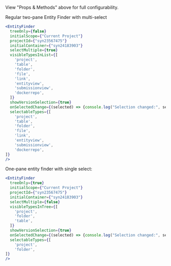 
View "Props & Methods" above for full configurability.

Regular two-pane Entity Finder with multi-select

```jsx
<EntityFinder 
  treeOnly={false}
  initialScope={"Current Project"}
  projectId={"syn23567475"}
  initialContainer={"syn24183903"}
  selectMultiple={true}
  visibleTypesInList={[
    'project',
    'table',
    'folder',
    'file',
    'link',
    'entityview',
    'submissionview',
    'dockerrepo',
  ]}
  showVersionSelection={true}
  onSelectedChange={(selected) => {console.log("Selection changed:", selected)}}
  selectableTypes={[ 
    'project',
    'table',
    'folder',
    'file',
    'link',
    'entityview',
    'submissionview',
    'dockerrepo',
]}
/>
```

One-pane entity finder with single select: 

```jsx
<EntityFinder 
  treeOnly={true}
  initialScope={"Current Project"}
  projectId={"syn23567475"}
  initialContainer={"syn24183903"}
  selectMultiple={false}
  visibleTypesInTree={[
    'project',
    'folder',
    'table',
  ]}
  showVersionSelection={true}
  onSelectedChange={(selected) => {console.log("Selection changed:", selected)}}
  selectableTypes={[ 
    'project',
    'folder',
]}
/>
```
